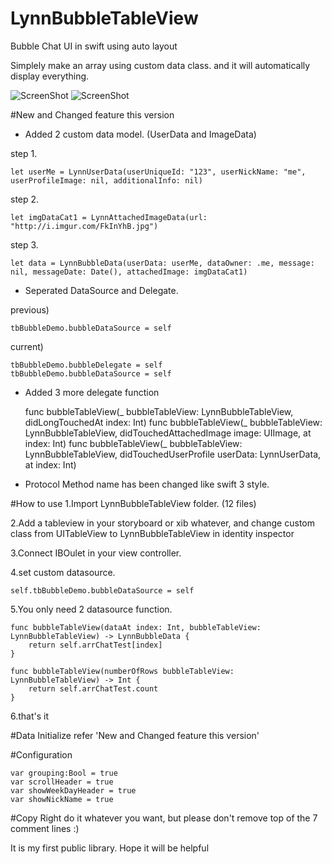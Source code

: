 # LynnBubbleTableView
Bubble Chat UI in swift using auto layout

Simplely make an array using custom data class.
and it will automatically display everything.

![ScreenShot](https://cloud.githubusercontent.com/assets/6169147/11111086/4b15448e-8948-11e5-91c6-3e3f98c10ac4.PNG) ![ScreenShot](https://cloud.githubusercontent.com/assets/6169147/11111085/4b14313e-8948-11e5-9aa5-8606f0df6a16.PNG)

#New and Changed feature this version
- Added 2 custom data model. (UserData and ImageData)

step 1. 

    let userMe = LynnUserData(userUniqueId: "123", userNickName: "me", userProfileImage: nil, additionalInfo: nil)
    
step 2.

    let imgDataCat1 = LynnAttachedImageData(url: "http://i.imgur.com/FkInYhB.jpg")
    
step 3.

    let data = LynnBubbleData(userData: userMe, dataOwner: .me, message: nil, messageDate: Date(), attachedImage: imgDataCat1)
    
- Seperated DataSource and Delegate.

previous) 

    tbBubbleDemo.bubbleDataSource = self

current)

    tbBubbleDemo.bubbleDelegate = self
    tbBubbleDemo.bubbleDataSource = self
    
- Added 3 more delegate function

    func bubbleTableView(_ bubbleTableView: LynnBubbleTableView, didLongTouchedAt index: Int)
    func bubbleTableView(_ bubbleTableView: LynnBubbleTableView, didTouchedAttachedImage image: UIImage, at index: Int)
    func bubbleTableView(_ bubbleTableView: LynnBubbleTableView, didTouchedUserProfile userData: LynnUserData, at index: Int)

- Protocol Method name has been changed like swift 3 style. 

#How to use
1.Import LynnBubbleTableView folder. (12 files)

2.Add a tableview in your storyboard or xib whatever, and change custom class from UITableView to LynnBubbleTableView in identity inspector

3.Connect IBOulet in your view controller.

4.set custom datasource. 

    self.tbBubbleDemo.bubbleDataSource = self

5.You only need 2 datasource function.

    func bubbleTableView(dataAt index: Int, bubbleTableView: LynnBubbleTableView) -> LynnBubbleData {
        return self.arrChatTest[index]
    }

    func bubbleTableView(numberOfRows bubbleTableView: LynnBubbleTableView) -> Int {
        return self.arrChatTest.count
    }
    
6.that's it

#Data Initialize
refer 'New and Changed feature this version'


#Configuration

    var grouping:Bool = true
    var scrollHeader = true
    var showWeekDayHeader = true
    var showNickName = true      
        
#Copy Right
        do it whatever you want, but please don't remove top of the 7 comment lines :)
        
        
It is my first public library. Hope it will be helpful
